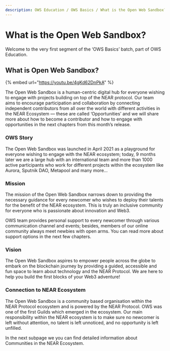 ```yaml
---
description: OWS Education / OWS Basics / What is the Open Web Sandbox?
---
```


# What is the Open Web Sandbox?

Welcome to the very first segment of the ‘OWS Basics’ batch, part of OWS Education.

## What is Open Web Sandbox?&#x20;

{% embed url="https://youtu.be/4gKd62DnPkA" %}

The Open Web Sandbox is a human-centric digital hub for everyone wishing to engage with projects building on top of the NEAR protocol. Our team aims to encourage participation and collaboration by connecting independent contributors from all over the world with different activities in the NEAR Ecosystem — these are called ‘Opportunities’ and we will share more about how to become a contributor and how to engage with opportunities in the next chapters from this month’s release.

### OWS Story&#x20;

The Open Web Sandbox was launched in April 2021 as a playground for everyone wishing to engage with the NEAR ecosystem; today, 9 months later we are a large hub with an international team and more than 1000 active participants who work for different projects within the ecosystem like Aurora, Sputnik DAO, Metapool and many more...

### Mission&#x20;

The mission of the Open Web Sandbox narrows down to providing the necessary guidance for every newcomer who wishes to deploy their talents for the benefit of the NEAR ecosystem. This is truly an inclusive community for everyone who is passionate about innovation and Web3.

OWS team provides personal support to every newcomer through various communication channel and events; besides, members of our online community always meet newbies with open arms. You can read more about support options in the next few chapters.

### Vision

The Open Web Sandbox aspires to empower people across the globe to embark on the blockchain journey by providing a guided, accessible and fun space to learn about technology and the NEAR Protocol. We are here to help you build the first blocks of your Web3 adventure!

### Connection to NEAR Ecosystem&#x20;

The Open Web Sandbox is a community based organisation within the NEAR Protocol ecosystem and is powered by the NEAR Protocol. OWS was one of the first Guilds which emerged in the ecosystem. Our main responsibility within the NEAR ecosystem is to make sure no newcomer is left without attention, no talent is left unnoticed, and no opportunity is left unfilled.

In the next subpage we you can find detailed information about Communities in the NEAR Ecosystem.&#x20;
